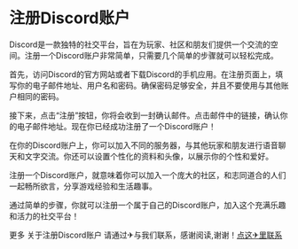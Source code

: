 # 注册Discord账户

Discord是一款独特的社交平台，旨在为玩家、社区和朋友们提供一个交流的空间。注册一个Discord账户非常简单，只需要几个简单的步骤就可以轻松完成。

首先，访问Discord的官方网站或者下载Discord的手机应用。在注册页面上，填写你的电子邮件地址、用户名和密码。确保密码足够安全，并且不要使用与其他账户相同的密码。

接下来，点击“注册”按钮，你将会收到一封确认邮件。点击邮件中的链接，确认你的电子邮件地址。现在你已经成功注册了一个Discord账户！

在你的Discord账户上，你可以加入不同的服务器，与其他玩家和朋友进行语音聊天和文字交流。你还可以设置个性化的资料和头像，以展示你的个性和爱好。

注册一个Discord账户，就意味着你可以加入一个庞大的社区，和志同道合的人们一起畅所欲言，分享游戏经验和生活趣事。

通过简单的步骤，你就可以注册一个属于自己的Discord账户，加入这个充满乐趣和活力的社交平台！

更多 关于注册Discord账户 请通过✈与我们联系，感谢阅读,谢谢！[点这✈里联系](https://d.k02.cc)